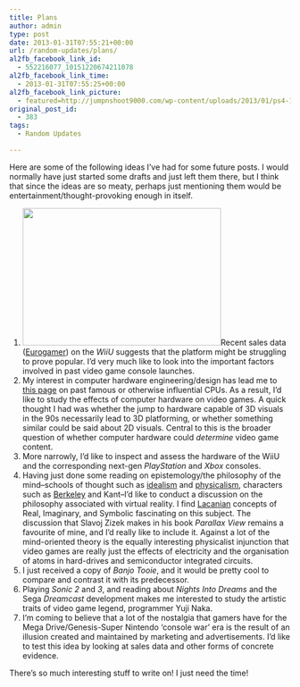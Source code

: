 ```yaml
---
title: Plans
author: admin
type: post
date: 2013-01-31T07:55:21+00:00
url: /random-updates/plans/
al2fb_facebook_link_id:
  - 552216077_10151220674211078
al2fb_facebook_link_time:
  - 2013-01-31T07:55:25+00:00
al2fb_facebook_link_picture:
  - featured=http://jumpnshoot9000.com/wp-content/uploads/2013/01/ps4-150x150.jpg
original_post_id:
  - 383
tags:
  - Random Updates

---
```

Here are some of the following ideas I&#8217;ve had for some future posts. I would normally have just started some drafts and just left them there, but I think that since the ideas are so meaty, perhaps just mentioning them would be entertainment/thought-provoking enough in itself.

  1. <img class="alignright" alt="" src="http://cdn.geekwire.com/wp-content/uploads/2012/02/consolesales.jpg?7794fe" width="355" height="246" />Recent sales data ([Eurogamer][1]) on the _WiiU_ suggests that the platform might be struggling to prove popular. I&#8217;d very much like to look into the important factors involved in past video game console launches.
  2. My interest in computer hardware engineering/design has lead me to [this page][2] on past famous or otherwise influential CPUs. As a result, I&#8217;d like to study the effects of computer hardware on video games. A quick thought I had was whether the jump to hardware capable of 3D visuals in the 90s necessarily lead to 3D platforming, or whether something similar could be said about 2D visuals. Central to this is the broader question of whether computer hardware could _determine_ video game content.
  3. More narrowly, I&#8217;d like to inspect and assess the hardware of the WiiU and the corresponding next-gen _PlayStation_ and _Xbox_ consoles.
  4. Having just done some reading on epistemology/the philosophy of the mind&#8211;schools of thought such as [idealism][3] and [physicalism][4], characters such as [Berkeley][5] and Kant&#8211;I&#8217;d like to conduct a discussion on the philosophy associated with virtual reality. I find [Lacanian][6] concepts of Real, Imaginary, and Symbolic fascinating on this subject. The discussion that Slavoj Zizek makes in his book _Parallax View_ remains a favourite of mine, and I&#8217;d really like to include it. Against a lot of the mind-oriented theory is the equally interesting physicalist injunction that video games are really just the effects of electricity and the organisation of atoms in hard-drives and semiconductor integrated circuits.
  5. I just received a copy of _Banjo Tooie_, and it would be pretty cool to compare and contrast it with its predecessor.
  6. Playing _Sonic 2_ and _3_, and reading about _Nights Into Dreams_ and the Sega _Dreamcast_ development makes me interested to study the artistic traits of video game legend, programmer Yuji Naka.
  7. I&#8217;m coming to believe that a lot of the nostalgia that gamers have for the Mega Drive/Genesis-Super Nintendo &#8216;console war&#8217; era is the result of an illusion created and maintained by marketing and advertisements. I&#8217;d like to test this idea by looking at sales data and other forms of concrete evidence.

There&#8217;s so much interesting stuff to write on! I just need the time!

 [1]: http://www.eurogamer.net/articles/2013-01-25-nintendos-wii-u-sales-struggle
 [2]: http://www.unixhub.com/docs/misc/cpu.html
 [3]: http://en.wikipedia.org/wiki/Idealism
 [4]: http://en.wikipedia.org/wiki/Physicalism
 [5]: http://en.wikipedia.org/wiki/George_Berkeley
 [6]: http://en.wikipedia.org/wiki/Jacques_Lacan#The_three_orders

